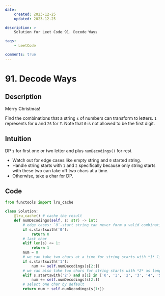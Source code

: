 ```yaml
---
date:
    created: 2023-12-25
    updated: 2023-12-25

description: >
    Solution for Leet Code 91. Decode Ways

tags:
    - LeetCode

comments: true
---
```

# 91. Decode Ways

## Description

Merry Christmas!

Find the combinations that a string `s` of numbers can transform to letters. `1` represents for `A` and `26` for `Z`. Note that `0` is not allowed to be the first digit.

## Intuition

DP `s` for first one or two letter and plus `numDecodings()` for rest.
- Watch out for edge cases like empty string and `0` started string.
- Handle string starts with `1` and `2` specifically because only string starts with these two can take off two chars at a time.
- Otherwise, take a char for DP.

## Code

```python
from functools import lru_cache

class Solution:
    @lru_cache() # cache the result
    def numDecodings(self, s: str) -> int:
        # edge cases: `0`-start string can never form a valid combination
        if s.startswith('0'):
            return 0
        # last char
        elif len(s) <= 1:
            return 1
        num = 0
        # we can take two chars at a time for string starts with *1* like *11*, *13*.
        if s.startswith('1'):
            num += self.numDecodings(s[2:])
        # we can also take two chars for string starts with *2* as long as the next char is still valid.
        elif s.startswith('2') and s[1] in ['0', '1', '2', '3', '4', '5', '6']:
            num += self.numDecodings(s[2:])
        # select one char by default
        return num + self.numDecodings(s[1:])
```